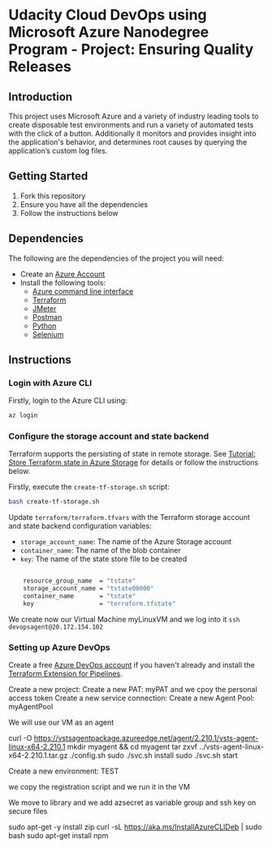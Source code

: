 # Udacity Cloud DevOps using Microsoft Azure Nanodegree Program - Project: Ensuring Quality Releases


## Introduction

This project uses Microsoft Azure and a variety of industry leading tools to create disposable test environments and run a variety of automated tests with the click of a button. 
Additionally it monitors and provides insight into the application's behavior, and determines root causes by querying the application’s custom log files.


## Getting Started

1. Fork this repository
2. Ensure you have all the dependencies
3. Follow the instructions below


## Dependencies

The following are the dependencies of the project you will need:

- Create an [Azure Account](https://portal.azure.com)
- Install the following tools:
  - [Azure command line interface](https://docs.microsoft.com/en-us/cli/azure/install-azure-cli?view=azure-cli-latest)
  - [Terraform](https://www.terraform.io/downloads.html)
  - [JMeter](https://jmeter.apache.org/download_jmeter.cgi)
  - [Postman](https://www.postman.com/downloads/)
  - [Python](https://www.python.org/downloads/)
  - [Selenium](https://sites.google.com/a/chromium.org/chromedriver/getting-started)

## Instructions

### Login with Azure CLI

Firstly, login to the Azure CLI using:

```bash
az login
```

### Configure the storage account and state backend

Terraform supports the persisting of state in remote storage. See [Tutorial: Store Terraform state in Azure Storage](https://docs.microsoft.com/en-us/azure/developer/terraform/store-state-in-azure-storage) for details or follow the instructions below.

Firstly, execute the `create-tf-storage.sh` script:

```bash
bash create-tf-storage.sh
```

Update `terraform/terraform.tfvars` with the Terraform storage account and state backend configuration variables:

- `storage_account_name`: The name of the Azure Storage account
- `container_name`: The name of the blob container
- `key`: The name of the state store file to be created

```bash

    resource_group_name  = "tstate"
    storage_account_name = "tstate00000"
    container_name       = "tstate"
    key                  = "terraform.tfstate"

```

We create now our Virtual Machine myLinuxVM and we log into it `ssh devopsagent@20.172.154.102`

### Setting up Azure DevOps

Create a free [Azure DevOps account](https://azure.microsoft.com/en-us/services/devops/) if you haven't already and install the [Terraform Extension for Pipelines](https://marketplace.visualstudio.com/items?itemName=ms-devlabs.custom-terraform-tasks).

Create a new project:
Create a new PAT: myPAT and we cpoy the personal access token
Create a new service connection: 
Create a new Agent Pool: myAgentPool

We will use our VM as an agent 

curl -O https://vstsagentpackage.azureedge.net/agent/2.210.1/vsts-agent-linux-x64-2.210.1
mkdir myagent && cd myagent
tar zxvf ../vsts-agent-linux-x64-2.210.1.tar.gz
./config.sh
sudo ./svc.sh install
sudo ./svc.sh start

Create a new environment: TEST

we copy the registration script and we run it in the VM 

We move to library and we add azsecret as variable group and ssh key on secure files 

sudo apt-get -y install zip 
curl -sL https://aka.ms/InstallAzureCLIDeb | sudo bash 
sudo apt-get install npm 